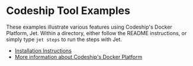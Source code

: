 # Codeship Tool Examples 

These examples illustrate various features using Codeship's Docker Platform, Jet. Within a directory, either follow the README instructions, or simply type `jet steps` to run the steps with Jet.



* [Installation Instructions](https://codeship.com/documentation/docker/installation/)
* [More information about Codeship's Docker Platform](https://codeship.com/docker)

